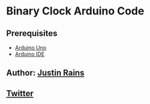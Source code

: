 # Binary Clock Arduino Code

## Prerequisites
* [Arduino Uno](http://amzn.to/2eOFSN4)
* [Arduino IDE](https://www.arduino.cc/en/Main/Software)

## Author: [Justin Rains](http://justinrains.com)
## [Twitter](http://twitter.com/justinrains)


